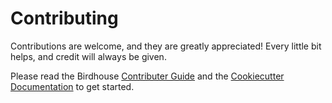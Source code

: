 # Contributing

Contributions are welcome, and they are greatly appreciated! Every little bit helps, and credit will always be given.

Please read the Birdhouse [Contributer Guide](http://birdhouse.readthedocs.io/en/latest/contributing.html)
and the [Cookiecutter Documentation](http://ecas-wps-demo.readthedocs.io/en/latest/) to get started.
